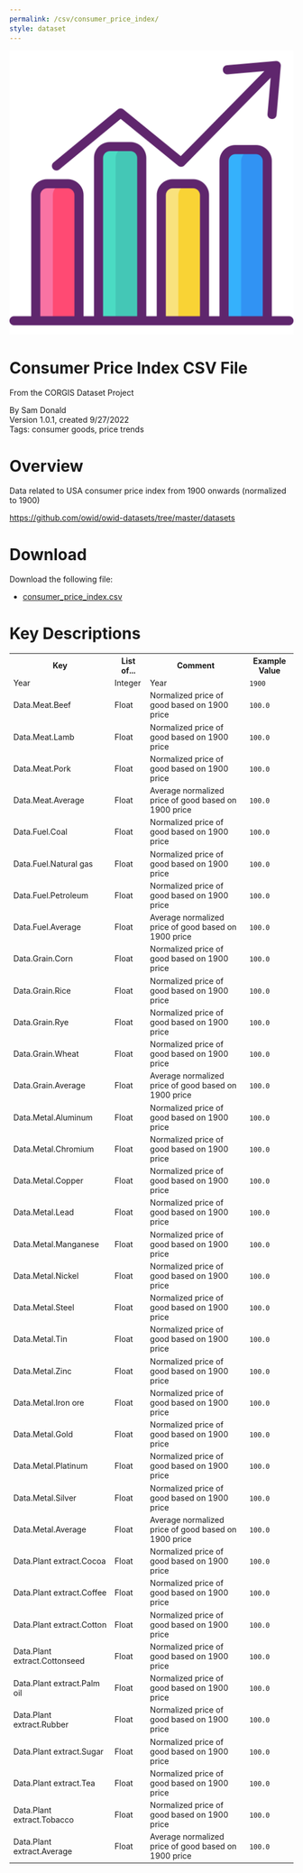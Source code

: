 ```yaml
---
permalink: /csv/consumer_price_index/
style: dataset
---
```


<img class="img-thumbnail float-right"
     src="/images/datasets/consumer-price-index-icon.png"
     alt="consumer price index icon"
     role="presentation">

# Consumer Price Index CSV File

<p class='lead'>From the CORGIS Dataset Project</p>

<span class='text-muted'>By Sam Donald</span><br>
<span class='text-muted'>Version 1.0.1, created 9/27/2022</span><br>
<span class='text-muted'>Tags: consumer goods, price trends</span>

# Overview

Data related to USA consumer price index from 1900 onwards (normalized to 1900)


<https://github.com/owid/owid-datasets/tree/master/datasets>




# Download

Download the following file:

* <a href='../../datasets/csv/consumer_price_index/consumer_price_index.csv' download>consumer_price_index.csv <span class="fas fa-download"></span></a>

# Key Descriptions
    
<table class='table table-condensed table-striped table-bordered table-hover'>
<tr>
    <th class=''>Key</th>
    <th class=''>List of...</th>
    <th class=''>Comment</th>
    <th class=''>Example Value</th>
</tr>

<tr>
    <td>Year</td>
    <td>Integer</td> 
    <td>Year</td>
    <td><code>1900</code></td>
</tr>

<tr>
    <td>Data.Meat.Beef</td>
    <td>Float</td> 
    <td>Normalized price of good based on 1900 price</td>
    <td><code>100.0</code></td>
</tr>

<tr>
    <td>Data.Meat.Lamb</td>
    <td>Float</td> 
    <td>Normalized price of good based on 1900 price</td>
    <td><code>100.0</code></td>
</tr>

<tr>
    <td>Data.Meat.Pork</td>
    <td>Float</td> 
    <td>Normalized price of good based on 1900 price</td>
    <td><code>100.0</code></td>
</tr>

<tr>
    <td>Data.Meat.Average</td>
    <td>Float</td> 
    <td>Average normalized price of good based on 1900 price</td>
    <td><code>100.0</code></td>
</tr>

<tr>
    <td>Data.Fuel.Coal</td>
    <td>Float</td> 
    <td>Normalized price of good based on 1900 price</td>
    <td><code>100.0</code></td>
</tr>

<tr>
    <td>Data.Fuel.Natural gas</td>
    <td>Float</td> 
    <td>Normalized price of good based on 1900 price</td>
    <td><code>100.0</code></td>
</tr>

<tr>
    <td>Data.Fuel.Petroleum</td>
    <td>Float</td> 
    <td>Normalized price of good based on 1900 price</td>
    <td><code>100.0</code></td>
</tr>

<tr>
    <td>Data.Fuel.Average</td>
    <td>Float</td> 
    <td>Average normalized price of good based on 1900 price</td>
    <td><code>100.0</code></td>
</tr>

<tr>
    <td>Data.Grain.Corn</td>
    <td>Float</td> 
    <td>Normalized price of good based on 1900 price</td>
    <td><code>100.0</code></td>
</tr>

<tr>
    <td>Data.Grain.Rice</td>
    <td>Float</td> 
    <td>Normalized price of good based on 1900 price</td>
    <td><code>100.0</code></td>
</tr>

<tr>
    <td>Data.Grain.Rye</td>
    <td>Float</td> 
    <td>Normalized price of good based on 1900 price</td>
    <td><code>100.0</code></td>
</tr>

<tr>
    <td>Data.Grain.Wheat</td>
    <td>Float</td> 
    <td>Normalized price of good based on 1900 price</td>
    <td><code>100.0</code></td>
</tr>

<tr>
    <td>Data.Grain.Average</td>
    <td>Float</td> 
    <td>Average normalized price of good based on 1900 price</td>
    <td><code>100.0</code></td>
</tr>

<tr>
    <td>Data.Metal.Aluminum</td>
    <td>Float</td> 
    <td>Normalized price of good based on 1900 price</td>
    <td><code>100.0</code></td>
</tr>

<tr>
    <td>Data.Metal.Chromium</td>
    <td>Float</td> 
    <td>Normalized price of good based on 1900 price</td>
    <td><code>100.0</code></td>
</tr>

<tr>
    <td>Data.Metal.Copper</td>
    <td>Float</td> 
    <td>Normalized price of good based on 1900 price</td>
    <td><code>100.0</code></td>
</tr>

<tr>
    <td>Data.Metal.Lead</td>
    <td>Float</td> 
    <td>Normalized price of good based on 1900 price</td>
    <td><code>100.0</code></td>
</tr>

<tr>
    <td>Data.Metal.Manganese</td>
    <td>Float</td> 
    <td>Normalized price of good based on 1900 price</td>
    <td><code>100.0</code></td>
</tr>

<tr>
    <td>Data.Metal.Nickel</td>
    <td>Float</td> 
    <td>Normalized price of good based on 1900 price</td>
    <td><code>100.0</code></td>
</tr>

<tr>
    <td>Data.Metal.Steel</td>
    <td>Float</td> 
    <td>Normalized price of good based on 1900 price</td>
    <td><code>100.0</code></td>
</tr>

<tr>
    <td>Data.Metal.Tin</td>
    <td>Float</td> 
    <td>Normalized price of good based on 1900 price</td>
    <td><code>100.0</code></td>
</tr>

<tr>
    <td>Data.Metal.Zinc</td>
    <td>Float</td> 
    <td>Normalized price of good based on 1900 price</td>
    <td><code>100.0</code></td>
</tr>

<tr>
    <td>Data.Metal.Iron ore</td>
    <td>Float</td> 
    <td>Normalized price of good based on 1900 price</td>
    <td><code>100.0</code></td>
</tr>

<tr>
    <td>Data.Metal.Gold</td>
    <td>Float</td> 
    <td>Normalized price of good based on 1900 price</td>
    <td><code>100.0</code></td>
</tr>

<tr>
    <td>Data.Metal.Platinum</td>
    <td>Float</td> 
    <td>Normalized price of good based on 1900 price</td>
    <td><code>100.0</code></td>
</tr>

<tr>
    <td>Data.Metal.Silver</td>
    <td>Float</td> 
    <td>Normalized price of good based on 1900 price</td>
    <td><code>100.0</code></td>
</tr>

<tr>
    <td>Data.Metal.Average</td>
    <td>Float</td> 
    <td>Average normalized price of good based on 1900 price</td>
    <td><code>100.0</code></td>
</tr>

<tr>
    <td>Data.Plant extract.Cocoa</td>
    <td>Float</td> 
    <td>Normalized price of good based on 1900 price</td>
    <td><code>100.0</code></td>
</tr>

<tr>
    <td>Data.Plant extract.Coffee</td>
    <td>Float</td> 
    <td>Normalized price of good based on 1900 price</td>
    <td><code>100.0</code></td>
</tr>

<tr>
    <td>Data.Plant extract.Cotton</td>
    <td>Float</td> 
    <td>Normalized price of good based on 1900 price</td>
    <td><code>100.0</code></td>
</tr>

<tr>
    <td>Data.Plant extract.Cottonseed</td>
    <td>Float</td> 
    <td>Normalized price of good based on 1900 price</td>
    <td><code>100.0</code></td>
</tr>

<tr>
    <td>Data.Plant extract.Palm oil</td>
    <td>Float</td> 
    <td>Normalized price of good based on 1900 price</td>
    <td><code>100.0</code></td>
</tr>

<tr>
    <td>Data.Plant extract.Rubber</td>
    <td>Float</td> 
    <td>Normalized price of good based on 1900 price</td>
    <td><code>100.0</code></td>
</tr>

<tr>
    <td>Data.Plant extract.Sugar</td>
    <td>Float</td> 
    <td>Normalized price of good based on 1900 price</td>
    <td><code>100.0</code></td>
</tr>

<tr>
    <td>Data.Plant extract.Tea</td>
    <td>Float</td> 
    <td>Normalized price of good based on 1900 price</td>
    <td><code>100.0</code></td>
</tr>

<tr>
    <td>Data.Plant extract.Tobacco</td>
    <td>Float</td> 
    <td>Normalized price of good based on 1900 price</td>
    <td><code>100.0</code></td>
</tr>

<tr>
    <td>Data.Plant extract.Average</td>
    <td>Float</td> 
    <td>Average normalized price of good based on 1900 price</td>
    <td><code>100.0</code></td>
</tr>

</table>